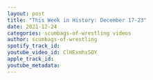 ```yaml
---
layout: post
title: "This Week in History: December 17-23"
date: 2021-12-24
categories: scumbags-of-wrestling videos
author: scumbags-of-wrestling
spotify_track_id: 
youtube_video_id: ClHExmhxSOY
apple_track_id: 
youtube_metadata: 
---
```

